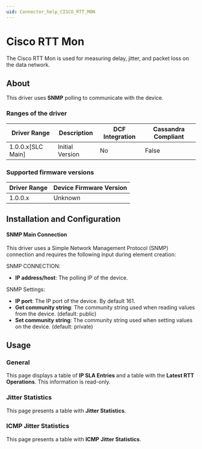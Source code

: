 ```yaml
---
uid: Connector_help_CISCO_RTT_MON
---
```


# Cisco RTT Mon

The Cisco RTT Mon is used for measuring delay, jitter, and packet loss on the data network.

## About

This driver uses **SNMP** polling to communicate with the device.

### Ranges of the driver

| **Driver Range**    | **Description** | **DCF Integration** | **Cassandra Compliant** |
|---------------------|-----------------|---------------------|-------------------------|
| 1.0.0.x\[SLC Main\] | Initial Version | No                  | False                   |

### Supported firmware versions

| **Driver Range** | **Device Firmware Version** |
|------------------|-----------------------------|
| 1.0.0.x          | Unknown                     |

## Installation and Configuration

#### SNMP Main Connection

This driver uses a Simple Network Management Protocol (SNMP) connection and requires the following input during element creation:

SNMP CONNECTION:

- **IP address/host**: The polling IP of the device.

SNMP Settings:

- **IP port**: The IP port of the device. By default 161.
- **Get community string**: The community string used when reading values from the device. (default: public)
- **Set community string**: The community string used when setting values on the device. (default: private)

## Usage

### General

This page displays a table of **IP SLA Entries** and a table with the **Latest RTT Operations**. This information is read-only.

### Jitter Statistics

This page presents a table with **Jitter Statistics**.

### ICMP Jitter Statistics

This page presents a table with **ICMP** **Jitter Statistics**.




